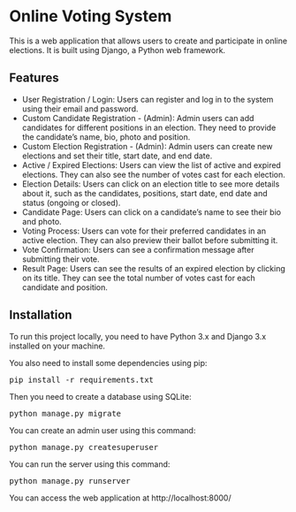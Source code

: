 <h1>Online Voting System</h1>
This is a web application that allows users to create and participate in online elections. It is built using Django, a Python web framework.

<h2>Features</h2>
<ul>
<li>User Registration / Login: Users can register and log in to the system using their email and password.</li>
<li>Custom Candidate Registration - (Admin): Admin users can add candidates for different positions in an election. They need to provide the candidate’s name, bio, photo and position.</li>
<li>Custom Election Registration - (Admin): Admin users can create new elections and set their title, start date, and end date.</li>
<li>Active / Expired Elections: Users can view the list of active and expired elections. They can also see the number of votes cast for each election.</li>
<li>Election Details: Users can click on an election title to see more details about it, such as the candidates, positions, start date, end date and status (ongoing or closed).</li>
<li>Candidate Page: Users can click on a candidate’s name to see their bio and photo.</li>
<li>Voting Process: Users can vote for their preferred candidates in an active election. They can also preview their ballot before submitting it.</li>
<li>Vote Confirmation: Users can see a confirmation message after submitting their vote.</li>
<li>Result Page: Users can see the results of an expired election by clicking on its title. They can see the total number of votes cast for each candidate and position.</li>
</ul>

<h2>Installation</h2>
<p>To run this project locally, you need to have Python 3.x and Django 3.x installed on your machine.</p>

You also need to install some dependencies using pip:
<pre>pip install -r requirements.txt</pre>

Then you need to create a database using SQLite:
<pre>python manage.py migrate</pre>

You can create an admin user using this command:
<pre>python manage.py createsuperuser</pre>

You can run the server using this command:
<pre>python manage.py runserver</pre>

You can access the web application at http://localhost:8000/
